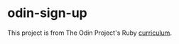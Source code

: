 # odin-sign-up
This project is from The Odin Project's Ruby [curriculum](https://www.theodinproject.com/lessons/intermediate-html-and-css-sign-up-form).
